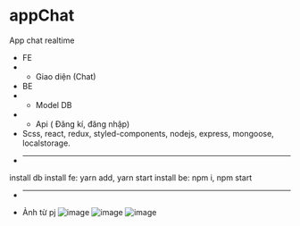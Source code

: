 # appChat
App chat realtime
+ FE
+ - Giao diện 
(Chat)
+ BE
+ - Model DB
+ - Api
( Đăng kí, đăng nhập)
+ Scss, react, redux, styled-components, nodejs, express, mongoose, localstorage.
+ ---------------------------------------------
install db
install fe: yarn add, yarn start
install be: npm i, npm start
+ ---------------------------------------------
+ Ảnh từ pj
![image](https://user-images.githubusercontent.com/94001149/218753934-94187e0a-2e01-447d-8cff-c2790c8be763.png)
![image](https://user-images.githubusercontent.com/94001149/218753977-e828a32e-0791-4422-a155-40d4197908ab.png)
![image](https://user-images.githubusercontent.com/94001149/218754374-2bef7dcd-1c5c-48af-a4bc-1b5581f03ead.png)
